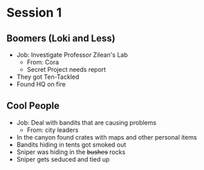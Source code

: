 # Session 1
## Boomers (Loki and Less)
* Job: Investigate Professor Zilean's Lab
	* From: Cora
	* Secret Project needs report
* They got Ten-Tackled
* Found HQ on fire

## Cool People
* Job: Deal with bandits that are causing problems
	* From: city leaders
* In the canyon found crates with maps and other personal items
* Bandits hiding in tents got smoked out
* Sniper was hiding in the <del>bushes</del> rocks
* Sniper gets seduced and tied up
